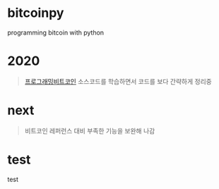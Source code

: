 # bitcoinpy
programming bitcoin with python


# 2020
> [프로그래밍비트코인](https://github.com/jimmysong/programmingbitcoin) 소스코드를 학습하면서 코드를 보다 간략하게 정리중


# next
> 비트코인 레퍼런스 대비 부족한 기능을 보완해 나감


# test
  test



